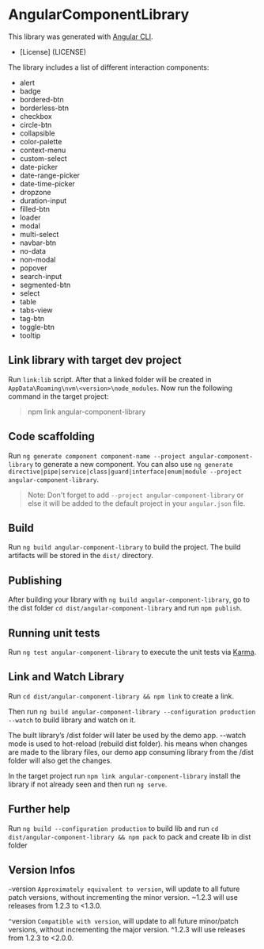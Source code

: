 # AngularComponentLibrary

This library was generated with [Angular CLI](https://github.com/angular/angular-cli).

- [License] (LICENSE)

The library includes a list of different interaction components:

- alert
- badge
- bordered-btn
- borderless-btn
- checkbox
- circle-btn
- collapsible
- color-palette
- context-menu
- custom-select
- date-picker
- date-range-picker
- date-time-picker
- dropzone
- duration-input
- filled-btn
- loader
- modal
- multi-select
- navbar-btn
- no-data
- non-modal
- popover
- search-input
- segmented-btn
- select
- table
- tabs-view
- tag-btn
- toggle-btn
- tooltip

## Link library with target dev project

Run `link:lib` script. After that a linked folder will be created in `AppData\Roaming\nvm\<version>\node_modules`. Now run the following command in the target project:

> npm link angular-component-library

## Code scaffolding

Run `ng generate component component-name --project angular-component-library` to generate a new component. You can also use `ng generate directive|pipe|service|class|guard|interface|enum|module --project angular-component-library`.

> Note: Don't forget to add `--project angular-component-library` or else it will be added to the default project in your `angular.json` file.

## Build

Run `ng build angular-component-library` to build the project. The build artifacts will be stored in the `dist/` directory.

## Publishing

After building your library with `ng build angular-component-library`, go to the dist folder `cd dist/angular-component-library` and run `npm publish`.

## Running unit tests

Run `ng test angular-component-library` to execute the unit tests via [Karma](https://karma-runner.github.io).

## Link and Watch Library

Run `cd dist/angular-component-library && npm link` to create a link.

Then run `ng build angular-component-library --configuration production --watch` to build library and watch on it.

The built library’s /dist folder will later be used by the demo app. --watch mode is used to hot-reload (rebuild dist folder). his means when changes are made to the library files, our demo app consuming library from the /dist folder will also get the changes.

In the target project run `npm link angular-component-library` install the library if not already seen and then run `ng serve`.

## Further help

Run `ng build --configuration production` to build lib and run `cd dist/angular-component-library && npm pack` to pack and create lib in dist folder

## Version Infos

`~`version `Approximately equivalent to version`, will update to all future patch versions, without incrementing the minor version. ~1.2.3 will use releases from 1.2.3 to <1.3.0.

`^`version `Compatible with version`, will update to all future minor/patch versions, without incrementing the major version. ^1.2.3 will use releases from 1.2.3 to <2.0.0.
